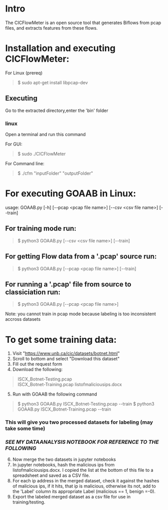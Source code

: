 # Intro
The CICFlowMeter is an open source tool that generates Biflows from pcap files, and extracts features from these flows.

# Installation and executing CICFlowMeter:

For Linux (prereq)

> $ sudo apt-get install libpcap-dev

## Executing
Go to the extracted directory,enter the 'bin' folder

### linux
Open a terminal and run this command

For GUI:
> $ sudo ./CICFlowMeter

For Command line:
> $ ./cfm "inputFolder" "outputFolder"

# For executing GOAAB in Linux:

usage: GOAAB.py [-h] [--pcap \<pcap file name\>] [--csv \<csv file name\>] [--train]
  
## For training mode run:
> $ python3 GOAAB.py [--csv \<csv file name\>] [--train]

## For getting Flow data from a '.pcap' source run:
> $ python3 GOAAB.py  [--pcap \<pcap file name\>] [--train]

## For running a '.pcap' file from source to classiciation run:
> $ python3 GOAAB.py  [--pcap \<pcap file name\>]

Note: you cannot train in pcap mode because labeling is too inconsistent accross datasets

# To get some training data:

1. Visit "https://www.unb.ca/cic/datasets/botnet.html"
2. Scroll to bottom and select "Download this dataset"
3. Fill out the request form
4. Download the following:
> ISCX_Botnet-Testing.pcap	 
> ISCX_Botnet-Training.pcap
> listofmaliciousips.docx
5. Run with GOAAB the following command 
> $ python3 GOAAB.py ISCX_Botnet-Testing.pcap --train
> $ python3 GOAAB.py ISCX_Botnet-Training.pcap --train

### This will give you two processed datasets for labeling (may take some time)
### *SEE MY DATAANALYSIS NOTEBOOK FOR REFERENCE TO THE FOLLOWING*

6. Now merge the two datasets in jupyter notebooks
7. In jupyter notebooks, hash the malicious ips from listofmaliciousips.docx. I copied the list at the bottom of this file to a spreadsheet and saved as a CSV file.
8. For each ip address in the merged dataset, check it against the hashes of malicious ips, if it hits, that ip is malicious, otherwise its not, add to the 'Label' column its appropriate Label (malicious == 1, benign =-0). 
7. Export the labeled merged dataset as a csv file for use in training/testing.



